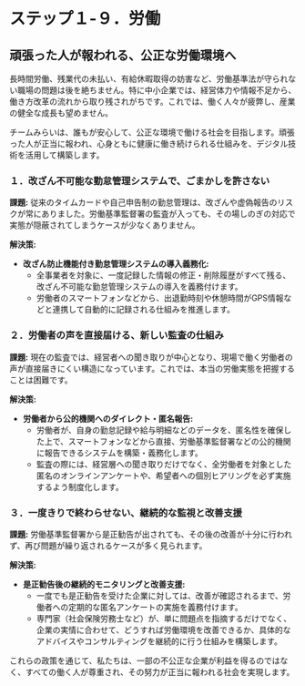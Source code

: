 # ステップ１-９．労働

## 頑張った人が報われる、公正な労働環境へ

長時間労働、残業代の未払い、有給休暇取得の妨害など、労働基準法が守られない職場の問題は後を絶ちません。特に中小企業では、経営体力や情報不足から、働き方改革の流れから取り残されがちです。これでは、働く人々が疲弊し、産業の健全な成長も望めません。

チームみらいは、誰もが安心して、公正な環境で働ける社会を目指します。頑張った人が正当に報われ、心身ともに健康に働き続けられる仕組みを、デジタル技術を活用して構築します。

### １．改ざん不可能な勤怠管理システムで、ごまかしを許さない

**課題:**
従来のタイムカードや自己申告制の勤怠管理は、改ざんや虚偽報告のリスクが常にありました。労働基準監督署の監査が入っても、その場しのぎの対応で実態が隠蔽されてしまうケースが少なくありません。

**解決策:**
*   **改ざん防止機能付き勤怠管理システムの導入義務化:**
    *   全事業者を対象に、一度記録した情報の修正・削除履歴がすべて残る、改ざん不可能な勤怠管理システムの導入を義務付けます。
    *   労働者のスマートフォンなどから、出退勤時刻や休憩時間がGPS情報などと連携して自動的に記録される仕組みを推進します。

### ２．労働者の声を直接届ける、新しい監査の仕組み

**課題:**
現在の監査では、経営者への聞き取りが中心となり、現場で働く労働者の声が直接届きにくい構造になっています。これでは、本当の労働実態を把握することは困難です。

**解決策:**
*   **労働者から公的機関へのダイレクト・匿名報告:**
    *   労働者が、自身の勤怠記録や給与明細などのデータを、匿名性を確保した上で、スマートフォンなどから直接、労働基準監督署などの公的機関に報告できるシステムを構築・義務化します。
    *   監査の際には、経営層への聞き取りだけでなく、全労働者を対象とした匿名のオンラインアンケートや、希望者への個別ヒアリングを必ず実施するよう制度化します。

### ３．一度きりで終わらせない、継続的な監視と改善支援

**課題:**
労働基準監督署から是正勧告が出されても、その後の改善が十分に行われず、再び問題が繰り返されるケースが多く見られます。

**解決策:**
*   **是正勧告後の継続的モニタリングと改善支援:**
    *   一度でも是正勧告を受けた企業に対しては、改善が確認されるまで、労働者への定期的な匿名アンケートの実施を義務付けます。
    *   専門家（社会保険労務士など）が、単に問題点を指摘するだけでなく、企業の実情に合わせて、どうすれば労働環境を改善できるか、具体的なアドバイスやコンサルティングを継続的に行う仕組みを構築します。

これらの政策を通じて、私たちは、一部の不公正な企業が利益を得るのではなく、すべての働く人が尊重され、その努力が正当に報われる社会を実現します。